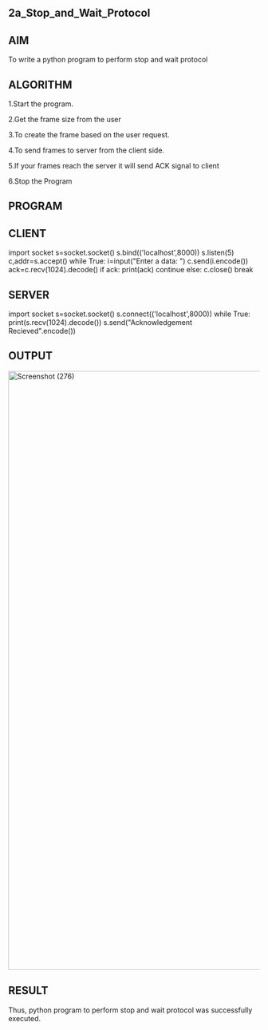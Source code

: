 ## 2a_Stop_and_Wait_Protocol

## AIM
To write a python program to perform stop and wait protocol

## ALGORITHM

1.Start the program.

2.Get the frame size from the user

3.To create the frame based on the user request.

4.To send frames to server from the client side.

5.If your frames reach the server it will send ACK signal to client

6.Stop the Program 


## PROGRAM

## CLIENT

import socket
s=socket.socket()
s.bind(('localhost',8000))
s.listen(5)
c,addr=s.accept()
while True:
  i=input("Enter a data: ")
  c.send(i.encode())
  ack=c.recv(1024).decode()
  if ack:
    print(ack)
    continue
  else:
    c.close()
    break
    
## SERVER

import socket
s=socket.socket()
s.connect(('localhost',8000))
while True:
   print(s.recv(1024).decode())
   s.send("Acknowledgement Recieved".encode())
   
## OUTPUT

<img width="1920" height="1200" alt="Screenshot (276)" src="https://github.com/user-attachments/assets/350b2e68-2593-4e79-9cd5-fac1db6e400b" />

## RESULT

Thus, python program to perform stop and wait protocol was successfully executed.
